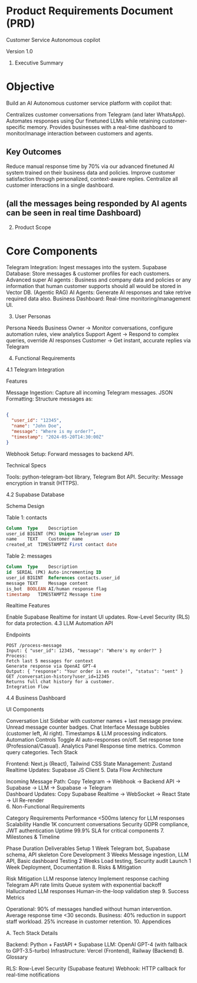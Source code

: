 # Product Requirements Document (PRD)
Customer Service Autonomous copilot

Version 1.0

1. Executive Summary

# Objective

Build an AI Autonomous customer service platform with copilot that:

Centralizes customer conversations from Telegram (and later WhatsApp).
Automates responses using Our finetuned LLMs while retaining customer-specific memory.
Provides businesses with a real-time dashboard to monitor/manage interaction between customers and agents.

Key Outcomes
----------------------------------------------------------------

Reduce manual response time by 70% via our advanced finetuned AI system trained on their business data and policies.
Improve customer satisfaction through personalized, context-aware replies.
Centralize all customer interactions in a single dashboard. 

(all the messages being responded by AI agents can be seen in real time Dashboard)
----------------------------------------------------------------

2. Product Scope

# Core Components

Telegram Integration: Ingest messages into the system.
Supabase Database: Store messages & customer profiles for each customers.
Advanced super AI agents : Business and company data and policies or any information that human customer supports should all would be stored in Vector DB. (Agentic RAG)
AI Agents: Generate AI responses and take retrive required data also.
Business Dashboard: Real-time monitoring/management UI.

3. User Personas

Persona	Needs
Business Owner ->	Monitor conversations, configure automation rules, view analytics
Support Agent ->	Respond to complex queries, override AI responses
Customer	-> Get instant, accurate replies via Telegram


4. Functional Requirements

4.1 Telegram Integration

Features

Message Ingestion: Capture all incoming Telegram messages.
JSON Formatting: Structure messages as:

```json

{  
  "user_id": "12345",  
  "name": "John Doe",  
  "message": "Where is my order?",  
  "timestamp": "2024-05-20T14:30:00Z"  
}  
```

Webhook Setup: Forward messages to backend API.

Technical Specs

Tools: python-telegram-bot library, Telegram Bot API.
Security: Message encryption in transit (HTTPS).


4.2 Supabase Database

Schema Design

Table 1: contacts
```sql
Column	Type	Description
user_id	BIGINT (PK)	Unique Telegram user ID
name	TEXT	Customer name
created_at	TIMESTAMPTZ	First contact date
```

Table 2: messages
```sql
Column	Type	Description
id	SERIAL (PK)	Auto-incrementing ID
user_id	BIGINT	References contacts.user_id
message	TEXT	Message content
is_bot	BOOLEAN	AI/human response flag
timestamp	TIMESTAMPTZ	Message time
```

Realtime Features

Enable Supabase Realtime for instant UI updates.
Row-Level Security (RLS) for data protection.
4.3 LLM Automation API

Endpoints

```
POST /process-message
Input: { "user_id": 12345, "message": "Where's my order?" }
Process:
Fetch last 5 messages for context
Generate response via OpenAI GPT-4
Output: { "response": "Your order is en route!", "status": "sent" }
GET /conversation-history?user_id=12345
Returns full chat history for a customer.
Integration Flow

```

4.4 Business Dashboard

UI Components

Conversation List
Sidebar with customer names + last message preview.
Unread message counter badges.
Chat Interface
Message bubbles (customer left, AI right).
Timestamps & LLM processing indicators.
Automation Controls
Toggle AI auto-responses on/off.
Set response tone (Professional/Casual).
Analytics Panel
Response time metrics.
Common query categories.
Tech Stack

Frontend: Next.js (React), Tailwind CSS
State Management: Zustand
Realtime Updates: Supabase JS Client
5. Data Flow Architecture

Incoming Message Path:
Copy
Telegram → Webhook → Backend API → Supabase → LLM → Supabase → Telegram  
Dashboard Updates:
Copy
Supabase Realtime → WebSocket → React State → UI Re-render  
6. Non-Functional Requirements

Category	Requirements
Performance	<500ms latency for LLM responses
Scalability	Handle 1K concurrent conversations
Security	GDPR compliance, JWT authentication
Uptime	99.9% SLA for critical components
7. Milestones & Timeline

Phase	Duration	Deliverables
Setup	1 Week	Telegram bot, Supabase schema, API skeleton
Core Development	3 Weeks	Message ingestion, LLM API, Basic dashboard
Testing	2 Weeks	Load testing, Security audit
Launch	1 Week	Deployment, Documentation
8. Risks & Mitigation

Risk	Mitigation
LLM response latency	Implement response caching
Telegram API rate limits	Queue system with exponential backoff
Hallucinated LLM responses	Human-in-the-loop validation step
9. Success Metrics

Operational:
90% of messages handled without human intervention.
Average response time <30 seconds.
Business:
40% reduction in support staff workload.
25% increase in customer retention.
10. Appendices

A. Tech Stack Details

Backend: Python + FastAPI + Supabase
LLM: OpenAI GPT-4 (with fallback to GPT-3.5-turbo)
Infrastructure: Vercel (Frontend), Railway (Backend)
B. Glossary

RLS: Row-Level Security (Supabase feature)
Webhook: HTTP callback for real-time notifications
